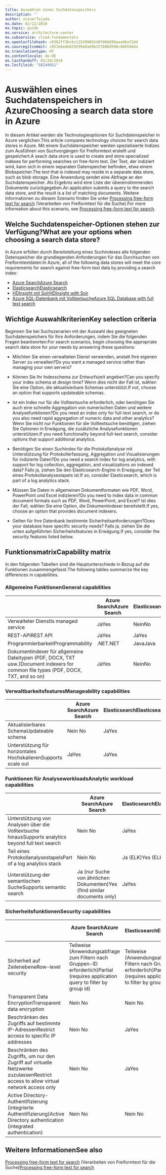 ```yaml
---
title: Auswählen eines Suchdatenspeichers
description: ''
author: zoinerTejada
ms.date: 02/12/2018
ms.topic: guide
ms.service: architecture-center
ms.subservice: cloud-fundamentals
ms.openlocfilehash: c0362ff3bc6c115399892d0f066650aaa96af2dd
ms.sourcegitcommit: c053e6edb429299a0ad9b327888d596c48859d4a
ms.translationtype: HT
ms.contentlocale: de-DE
ms.lasthandoff: 03/20/2019
ms.locfileid: "58244051"
---
```

# <a name="choosing-a-search-data-store-in-azure"></a><span data-ttu-id="2173b-102">Auswählen eines Suchdatenspeichers in Azure</span><span class="sxs-lookup"><span data-stu-id="2173b-102">Choosing a search data store in Azure</span></span>

<span data-ttu-id="2173b-103">In diesem Artikel werden die Technologieoptionen für Suchdatenspeicher in Azure verglichen.</span><span class="sxs-lookup"><span data-stu-id="2173b-103">This article compares technology choices for search data stores in Azure.</span></span> <span data-ttu-id="2173b-104">Mit einem Suchdatenspeicher werden spezialisierte Indizes zum Ausführen von Suchvorgängen für Freiformtext erstellt und gespeichert.</span><span class="sxs-lookup"><span data-stu-id="2173b-104">A seach data store is used to create and store specialized indexes for performing searches on free-form text.</span></span> <span data-ttu-id="2173b-105">Der Text, der indiziert wird, kann sich in einem separaten Datenspeicher befinden, etwa einem Blobspeicher.</span><span class="sxs-lookup"><span data-stu-id="2173b-105">The text that is indexed may reside in a separate data store, such as blob storage.</span></span> <span data-ttu-id="2173b-106">Eine Anwendung sendet eine Abfrage an den Suchdatenspeicher. Als Ergebnis wird eine Liste der übereinstimmenden Dokumente zurückgegeben.</span><span class="sxs-lookup"><span data-stu-id="2173b-106">An application submits a query to the search data store, and the result is a list of matching documents.</span></span> <span data-ttu-id="2173b-107">Weitere Informationen zu diesem Szenario finden Sie unter [Processing free-form text for search](../scenarios/search.md) (Verarbeiten von Freiformtext für die Suche).</span><span class="sxs-lookup"><span data-stu-id="2173b-107">For more information about this scenario, see [Processing free-form text for search](../scenarios/search.md).</span></span>

<!-- markdownlint-disable MD026 -->

## <a name="what-are-your-options-when-choosing-a-search-data-store"></a><span data-ttu-id="2173b-108">Welche Suchdatenspeicher-Optionen stehen zur Verfügung?</span><span class="sxs-lookup"><span data-stu-id="2173b-108">What are your options when choosing a search data store?</span></span>

<!-- markdownlint-enable MD026 -->

<span data-ttu-id="2173b-109">In Azure erfüllen durch Bereitstellung eines Suchindexes alle folgenden Datenspeicher die grundlegenden Anforderungen für das Durchsuchen von Freiformtextdaten:</span><span class="sxs-lookup"><span data-stu-id="2173b-109">In Azure, all of the following data stores will meet the core requirements for search against free-form text data by providing a search index:</span></span>

- [<span data-ttu-id="2173b-110">Azure Search</span><span class="sxs-lookup"><span data-stu-id="2173b-110">Azure Search</span></span>](/azure/search/search-what-is-azure-search)
- [<span data-ttu-id="2173b-111">Elasticsearch</span><span class="sxs-lookup"><span data-stu-id="2173b-111">Elasticsearch</span></span>](https://azuremarketplace.microsoft.com/marketplace/apps/elastic.elasticsearch?tab=Overview)
- [<span data-ttu-id="2173b-112">HDInsight mit Solr</span><span class="sxs-lookup"><span data-stu-id="2173b-112">HDInsight with Solr</span></span>](/azure/hdinsight/hdinsight-hadoop-solr-install-linux)
- [<span data-ttu-id="2173b-113">Azure SQL-Datenbank mit Volltextsuche</span><span class="sxs-lookup"><span data-stu-id="2173b-113">Azure SQL Database with full text search</span></span>](/sql/relational-databases/search/full-text-search)

## <a name="key-selection-criteria"></a><span data-ttu-id="2173b-114">Wichtige Auswahlkriterien</span><span class="sxs-lookup"><span data-stu-id="2173b-114">Key selection criteria</span></span>

<span data-ttu-id="2173b-115">Beginnen Sie bei Suchszenarien mit der Auswahl des geeigneten Suchdatenspeichers für Ihre Anforderungen, indem Sie die folgenden Fragen beantworten:</span><span class="sxs-lookup"><span data-stu-id="2173b-115">For search scenarios, begin choosing the appropriate search data store for your needs by answering these questions:</span></span>

- <span data-ttu-id="2173b-116">Möchten Sie einen verwalteten Dienst verwenden, anstatt Ihre eigenen Server zu verwalten?</span><span class="sxs-lookup"><span data-stu-id="2173b-116">Do you want a managed service rather than managing your own servers?</span></span>

- <span data-ttu-id="2173b-117">Können Sie Ihr Indexschema zur Entwurfszeit angeben?</span><span class="sxs-lookup"><span data-stu-id="2173b-117">Can you specify your index schema at design time?</span></span> <span data-ttu-id="2173b-118">Wenn dies nicht der Fall ist, wählen Sie eine Option, die aktualisierbare Schemas unterstützt.</span><span class="sxs-lookup"><span data-stu-id="2173b-118">If not, choose an option that supports updateable schemas.</span></span>

- <span data-ttu-id="2173b-119">Ist ein Index nur für die Volltextsuche erforderlich, oder benötigen Sie auch eine schnelle Aggregation von numerischen Daten und weitere Analysefunktionen?</span><span class="sxs-lookup"><span data-stu-id="2173b-119">Do you need an index only for full-text search, or do you also need rapid aggregation of numeric data and other analytics?</span></span> <span data-ttu-id="2173b-120">Wenn Sie nicht nur Funktionen für die Volltextsuche benötigen, ziehen Sie Optionen in Erwägung, die zusätzliche Analysefunktionen unterstützen.</span><span class="sxs-lookup"><span data-stu-id="2173b-120">If you need functionality beyond full-text search, consider options that support additional analytics.</span></span>

- <span data-ttu-id="2173b-121">Benötigen Sie einen Suchindex für die Protokollanalyse mit Unterstützung für Protokollerfassung, Aggregation und Visualisierungen für indizierte Daten?</span><span class="sxs-lookup"><span data-stu-id="2173b-121">Do you need a search index for log analytics, with support for log collection, aggregation, and visualizations on indexed data?</span></span> <span data-ttu-id="2173b-122">Falls ja, ziehen Sie den Elasticsearch-Engine in Erwägung, der Teil eines Protokollanalysestapels ist.</span><span class="sxs-lookup"><span data-stu-id="2173b-122">If so, consider Elasticsearch, which is part of a log analytics stack.</span></span>

- <span data-ttu-id="2173b-123">Müssen Sie Daten in allgemeinen Dokumentformaten wie PDF, Word, PowerPoint und Excel indizieren?</span><span class="sxs-lookup"><span data-stu-id="2173b-123">Do you need to index data in common document formats such as PDF, Word, PowerPoint, and Excel?</span></span> <span data-ttu-id="2173b-124">Ist dies der Fall, wählen Sie eine Option, die Dokumentindexer bereitstellt.</span><span class="sxs-lookup"><span data-stu-id="2173b-124">If yes, choose an option that provides document indexers.</span></span>

- <span data-ttu-id="2173b-125">Gelten für Ihre Datenbank bestimmte Sicherheitsanforderungen?</span><span class="sxs-lookup"><span data-stu-id="2173b-125">Does your database have specific security needs?</span></span> <span data-ttu-id="2173b-126">Falls ja, ziehen Sie die unten aufgeführten Sicherheitsfeatures in Erwägung.</span><span class="sxs-lookup"><span data-stu-id="2173b-126">If yes, consider the security features listed below.</span></span>

## <a name="capability-matrix"></a><span data-ttu-id="2173b-127">Funktionsmatrix</span><span class="sxs-lookup"><span data-stu-id="2173b-127">Capability matrix</span></span>

<span data-ttu-id="2173b-128">In den folgenden Tabellen sind die Hauptunterschiede in Bezug auf die Funktionen zusammengefasst.</span><span class="sxs-lookup"><span data-stu-id="2173b-128">The following tables summarize the key differences in capabilities.</span></span>

### <a name="general-capabilities"></a><span data-ttu-id="2173b-129">Allgemeine Funktionen</span><span class="sxs-lookup"><span data-stu-id="2173b-129">General capabilities</span></span>

| | <span data-ttu-id="2173b-130">Azure Search</span><span class="sxs-lookup"><span data-stu-id="2173b-130">Azure Search</span></span> | <span data-ttu-id="2173b-131">Elasticsearch</span><span class="sxs-lookup"><span data-stu-id="2173b-131">Elasticsearch</span></span> | <span data-ttu-id="2173b-132">HDInsight mit Solr</span><span class="sxs-lookup"><span data-stu-id="2173b-132">HDInsight with Solr</span></span> | <span data-ttu-id="2173b-133">SQL-Datenbank</span><span class="sxs-lookup"><span data-stu-id="2173b-133">SQL Database</span></span> |
| --- | --- | --- | --- | --- |
| <span data-ttu-id="2173b-134">Verwalteter Dienst</span><span class="sxs-lookup"><span data-stu-id="2173b-134">Is managed service</span></span> | <span data-ttu-id="2173b-135">Ja</span><span class="sxs-lookup"><span data-stu-id="2173b-135">Yes</span></span> | <span data-ttu-id="2173b-136">Nein</span><span class="sxs-lookup"><span data-stu-id="2173b-136">No</span></span> | <span data-ttu-id="2173b-137">Ja</span><span class="sxs-lookup"><span data-stu-id="2173b-137">Yes</span></span> | <span data-ttu-id="2173b-138">Ja</span><span class="sxs-lookup"><span data-stu-id="2173b-138">Yes</span></span> |  
| <span data-ttu-id="2173b-139">REST-API</span><span class="sxs-lookup"><span data-stu-id="2173b-139">REST API</span></span> | <span data-ttu-id="2173b-140">Ja</span><span class="sxs-lookup"><span data-stu-id="2173b-140">Yes</span></span> | <span data-ttu-id="2173b-141">Ja</span><span class="sxs-lookup"><span data-stu-id="2173b-141">Yes</span></span> | <span data-ttu-id="2173b-142">Ja</span><span class="sxs-lookup"><span data-stu-id="2173b-142">Yes</span></span> | <span data-ttu-id="2173b-143">Nein </span><span class="sxs-lookup"><span data-stu-id="2173b-143">No</span></span> |
| <span data-ttu-id="2173b-144">Programmierbarkeit</span><span class="sxs-lookup"><span data-stu-id="2173b-144">Programmability</span></span> | <span data-ttu-id="2173b-145">.NET</span><span class="sxs-lookup"><span data-stu-id="2173b-145">.NET</span></span> | <span data-ttu-id="2173b-146">Java</span><span class="sxs-lookup"><span data-stu-id="2173b-146">Java</span></span> | <span data-ttu-id="2173b-147">Java</span><span class="sxs-lookup"><span data-stu-id="2173b-147">Java</span></span> | <span data-ttu-id="2173b-148">T-SQL</span><span class="sxs-lookup"><span data-stu-id="2173b-148">T-SQL</span></span> |
| <span data-ttu-id="2173b-149">Dokumentindexer für allgemeine Dateitypen (PDF, DOCX, TXT usw.)</span><span class="sxs-lookup"><span data-stu-id="2173b-149">Document indexers for common file types (PDF, DOCX, TXT, and so on)</span></span> | <span data-ttu-id="2173b-150">Ja</span><span class="sxs-lookup"><span data-stu-id="2173b-150">Yes</span></span> | <span data-ttu-id="2173b-151">Nein</span><span class="sxs-lookup"><span data-stu-id="2173b-151">No</span></span> | <span data-ttu-id="2173b-152">Ja</span><span class="sxs-lookup"><span data-stu-id="2173b-152">Yes</span></span> | <span data-ttu-id="2173b-153">Nein </span><span class="sxs-lookup"><span data-stu-id="2173b-153">No</span></span> |

### <a name="manageability-capabilities"></a><span data-ttu-id="2173b-154">Verwaltbarkeitsfeatures</span><span class="sxs-lookup"><span data-stu-id="2173b-154">Manageability capabilities</span></span>

| | <span data-ttu-id="2173b-155">Azure Search</span><span class="sxs-lookup"><span data-stu-id="2173b-155">Azure Search</span></span> | <span data-ttu-id="2173b-156">Elasticsearch</span><span class="sxs-lookup"><span data-stu-id="2173b-156">Elasticsearch</span></span> | <span data-ttu-id="2173b-157">HDInsight mit Solr</span><span class="sxs-lookup"><span data-stu-id="2173b-157">HDInsight with Solr</span></span> | <span data-ttu-id="2173b-158">SQL-Datenbank</span><span class="sxs-lookup"><span data-stu-id="2173b-158">SQL Database</span></span> |
| --- | --- | --- | --- | --- |
| <span data-ttu-id="2173b-159">Aktualisierbares Schema</span><span class="sxs-lookup"><span data-stu-id="2173b-159">Updateable schema</span></span> | <span data-ttu-id="2173b-160">Nein </span><span class="sxs-lookup"><span data-stu-id="2173b-160">No</span></span> | <span data-ttu-id="2173b-161">Ja</span><span class="sxs-lookup"><span data-stu-id="2173b-161">Yes</span></span> | <span data-ttu-id="2173b-162">Ja</span><span class="sxs-lookup"><span data-stu-id="2173b-162">Yes</span></span> | <span data-ttu-id="2173b-163">Ja</span><span class="sxs-lookup"><span data-stu-id="2173b-163">Yes</span></span> |
| <span data-ttu-id="2173b-164">Unterstützung für horizontales Hochskalieren</span><span class="sxs-lookup"><span data-stu-id="2173b-164">Supports scale out</span></span>  | <span data-ttu-id="2173b-165">Ja</span><span class="sxs-lookup"><span data-stu-id="2173b-165">Yes</span></span> | <span data-ttu-id="2173b-166">Ja</span><span class="sxs-lookup"><span data-stu-id="2173b-166">Yes</span></span> | <span data-ttu-id="2173b-167">Ja</span><span class="sxs-lookup"><span data-stu-id="2173b-167">Yes</span></span> | <span data-ttu-id="2173b-168">Nein </span><span class="sxs-lookup"><span data-stu-id="2173b-168">No</span></span> |

### <a name="analytic-workload-capabilities"></a><span data-ttu-id="2173b-169">Funktionen für Analyseworkloads</span><span class="sxs-lookup"><span data-stu-id="2173b-169">Analytic workload capabilities</span></span>

| | <span data-ttu-id="2173b-170">Azure Search</span><span class="sxs-lookup"><span data-stu-id="2173b-170">Azure Search</span></span> | <span data-ttu-id="2173b-171">Elasticsearch</span><span class="sxs-lookup"><span data-stu-id="2173b-171">Elasticsearch</span></span> | <span data-ttu-id="2173b-172">HDInsight mit Solr</span><span class="sxs-lookup"><span data-stu-id="2173b-172">HDInsight with Solr</span></span> | <span data-ttu-id="2173b-173">SQL-Datenbank</span><span class="sxs-lookup"><span data-stu-id="2173b-173">SQL Database</span></span> |
| --- | --- | --- | --- | --- |
| <span data-ttu-id="2173b-174">Unterstützung von Analysen über die Volltextsuche hinaus</span><span class="sxs-lookup"><span data-stu-id="2173b-174">Supports analytics beyond full text search</span></span> | <span data-ttu-id="2173b-175">Nein </span><span class="sxs-lookup"><span data-stu-id="2173b-175">No</span></span> | <span data-ttu-id="2173b-176">Ja</span><span class="sxs-lookup"><span data-stu-id="2173b-176">Yes</span></span> | <span data-ttu-id="2173b-177">Ja</span><span class="sxs-lookup"><span data-stu-id="2173b-177">Yes</span></span> | <span data-ttu-id="2173b-178">Ja</span><span class="sxs-lookup"><span data-stu-id="2173b-178">Yes</span></span> |
| <span data-ttu-id="2173b-179">Teil eines Protokollanalysestapels</span><span class="sxs-lookup"><span data-stu-id="2173b-179">Part of a log analytics stack</span></span> | <span data-ttu-id="2173b-180">Nein </span><span class="sxs-lookup"><span data-stu-id="2173b-180">No</span></span> | <span data-ttu-id="2173b-181">Ja (ELK)</span><span class="sxs-lookup"><span data-stu-id="2173b-181">Yes (ELK)</span></span> |  <span data-ttu-id="2173b-182">Nein </span><span class="sxs-lookup"><span data-stu-id="2173b-182">No</span></span> | <span data-ttu-id="2173b-183">Nein </span><span class="sxs-lookup"><span data-stu-id="2173b-183">No</span></span> |
| <span data-ttu-id="2173b-184">Unterstützung der semantischen Suche</span><span class="sxs-lookup"><span data-stu-id="2173b-184">Supports semantic search</span></span> | <span data-ttu-id="2173b-185">Ja (nur Suche von ähnlichen Dokumenten)</span><span class="sxs-lookup"><span data-stu-id="2173b-185">Yes (find similar documents only)</span></span> | <span data-ttu-id="2173b-186">Ja</span><span class="sxs-lookup"><span data-stu-id="2173b-186">Yes</span></span> | <span data-ttu-id="2173b-187">Ja</span><span class="sxs-lookup"><span data-stu-id="2173b-187">Yes</span></span> | <span data-ttu-id="2173b-188">Ja</span><span class="sxs-lookup"><span data-stu-id="2173b-188">Yes</span></span> |

### <a name="security-capabilities"></a><span data-ttu-id="2173b-189">Sicherheitsfunktionen</span><span class="sxs-lookup"><span data-stu-id="2173b-189">Security capabilities</span></span>

| | <span data-ttu-id="2173b-190">Azure Search</span><span class="sxs-lookup"><span data-stu-id="2173b-190">Azure Search</span></span> | <span data-ttu-id="2173b-191">Elasticsearch</span><span class="sxs-lookup"><span data-stu-id="2173b-191">Elasticsearch</span></span> | <span data-ttu-id="2173b-192">HDInsight mit Solr</span><span class="sxs-lookup"><span data-stu-id="2173b-192">HDInsight with Solr</span></span> | <span data-ttu-id="2173b-193">SQL-Datenbank</span><span class="sxs-lookup"><span data-stu-id="2173b-193">SQL Database</span></span> |
| --- | --- | --- | --- | --- |
| <span data-ttu-id="2173b-194">Sicherheit auf Zeilenebene</span><span class="sxs-lookup"><span data-stu-id="2173b-194">Row-level security</span></span> | <span data-ttu-id="2173b-195">Teilweise (Anwendungsabfrage zum Filtern nach Gruppen-ID erforderlich)</span><span class="sxs-lookup"><span data-stu-id="2173b-195">Partial (requires application query to filter by group id)</span></span> | <span data-ttu-id="2173b-196">Teilweise (Anwendungsabfrage zum Filtern nach Gruppen-ID erforderlich)</span><span class="sxs-lookup"><span data-stu-id="2173b-196">Partial (requires application query to filter by group id)</span></span> | <span data-ttu-id="2173b-197">Ja</span><span class="sxs-lookup"><span data-stu-id="2173b-197">Yes</span></span> | <span data-ttu-id="2173b-198">Ja</span><span class="sxs-lookup"><span data-stu-id="2173b-198">Yes</span></span> |
| <span data-ttu-id="2173b-199">Transparent Data Encryption</span><span class="sxs-lookup"><span data-stu-id="2173b-199">Transparent data encryption</span></span> | <span data-ttu-id="2173b-200">Nein </span><span class="sxs-lookup"><span data-stu-id="2173b-200">No</span></span> | <span data-ttu-id="2173b-201">Nein </span><span class="sxs-lookup"><span data-stu-id="2173b-201">No</span></span> | <span data-ttu-id="2173b-202">Nein </span><span class="sxs-lookup"><span data-stu-id="2173b-202">No</span></span> | <span data-ttu-id="2173b-203">Ja</span><span class="sxs-lookup"><span data-stu-id="2173b-203">Yes</span></span> |  
| <span data-ttu-id="2173b-204">Beschränken des Zugriffs auf bestimmte IP-Adressen</span><span class="sxs-lookup"><span data-stu-id="2173b-204">Restrict access to specific IP addresses</span></span> | <span data-ttu-id="2173b-205">Nein </span><span class="sxs-lookup"><span data-stu-id="2173b-205">No</span></span> | <span data-ttu-id="2173b-206">Ja</span><span class="sxs-lookup"><span data-stu-id="2173b-206">Yes</span></span> | <span data-ttu-id="2173b-207">Ja</span><span class="sxs-lookup"><span data-stu-id="2173b-207">Yes</span></span> | <span data-ttu-id="2173b-208">Ja</span><span class="sxs-lookup"><span data-stu-id="2173b-208">Yes</span></span> |
| <span data-ttu-id="2173b-209">Beschränken des Zugriffs, um nur den Zugriff auf virtuelle Netzwerke zuzulassen</span><span class="sxs-lookup"><span data-stu-id="2173b-209">Restrict access to allow virtual network access only</span></span> | <span data-ttu-id="2173b-210">Nein </span><span class="sxs-lookup"><span data-stu-id="2173b-210">No</span></span> | <span data-ttu-id="2173b-211">Ja</span><span class="sxs-lookup"><span data-stu-id="2173b-211">Yes</span></span> | <span data-ttu-id="2173b-212">Ja</span><span class="sxs-lookup"><span data-stu-id="2173b-212">Yes</span></span> | <span data-ttu-id="2173b-213">Ja</span><span class="sxs-lookup"><span data-stu-id="2173b-213">Yes</span></span> |  
| <span data-ttu-id="2173b-214">Active Directory-Authentifizierung (integrierte Authentifizierung)</span><span class="sxs-lookup"><span data-stu-id="2173b-214">Active Directory authentication (integrated authentication)</span></span> | <span data-ttu-id="2173b-215">Nein </span><span class="sxs-lookup"><span data-stu-id="2173b-215">No</span></span> | <span data-ttu-id="2173b-216">Nein </span><span class="sxs-lookup"><span data-stu-id="2173b-216">No</span></span> | <span data-ttu-id="2173b-217">Nein </span><span class="sxs-lookup"><span data-stu-id="2173b-217">No</span></span> | <span data-ttu-id="2173b-218">Ja</span><span class="sxs-lookup"><span data-stu-id="2173b-218">Yes</span></span> |

## <a name="see-also"></a><span data-ttu-id="2173b-219">Weitere Informationen</span><span class="sxs-lookup"><span data-stu-id="2173b-219">See also</span></span>

<span data-ttu-id="2173b-220">[Processing free-form text for search](../scenarios/search.md) (Verarbeiten von Freiformtext für die Suche)</span><span class="sxs-lookup"><span data-stu-id="2173b-220">[Processing free-form text for search](../scenarios/search.md)</span></span>
